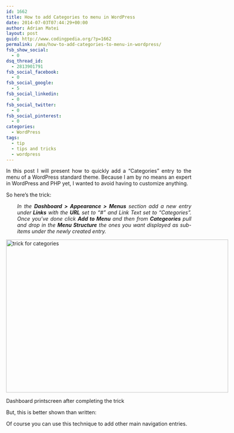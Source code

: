 ```yaml
---
id: 1662
title: How to add Categories to menu in WordPress
date: 2014-07-03T07:44:29+00:00
author: Adrian Matei
layout: post
guid: http://www.codingpedia.org/?p=1662
permalink: /ama/how-to-add-categories-to-menu-in-wordpress/
fsb_show_social:
  - 0
dsq_thread_id:
  - 2813901791
fsb_social_facebook:
  - 0
fsb_social_google:
  - 5
fsb_social_linkedin:
  - 0
fsb_social_twitter:
  - 0
fsb_social_pinterest:
  - 0
categories:
  - WordPress
tags:
  - tip
  - tips and tricks
  - wordpress
---
```

<p style="text-align: justify;">
  In this post I will present how to quickly add a &#8220;Categories&#8221; entry to the menu of a WordPress standard theme. Because I am by no means an expert in WordPress and PHP yet, I wanted to avoid having to customize anything.
</p>

So here&#8217;s the trick:

<p style="text-align: justify; padding-left: 30px;">
  <em>In the <strong>Dashboard > Appearance > Menus</strong> section add a new entry under<strong> Links</strong> with the <strong>URL</strong> set to &#8220;#&#8221; and Link Text set to &#8220;Categories&#8221;. Once you&#8217;ve done click <strong>Add to Menu</strong> and then from <strong>Categeories</strong> pull and drop in the <strong>Menu Structure</strong> the ones you want displayed as sub-items under the newly created entry.</em>
</p>

<p style="text-align: justify;">
  <!--more-->
</p>

<div id="attachment_1671" style="width: 614px" class="wp-caption alignnone">
  <a href="http://www.codingpedia.org/wp-content/uploads/2014/07/trick-for-categories.png"><img class="wp-image-1671 size-large" src="http://www.codingpedia.org/wp-content/uploads/2014/07/trick-for-categories-1024x705.png" alt="trick for categories" width="604" height="415" srcset="http://www.codingpedia.org/wp-content/uploads/2014/07/trick-for-categories-1024x705.png 1024w, http://www.codingpedia.org/wp-content/uploads/2014/07/trick-for-categories-300x206.png 300w, http://www.codingpedia.org/wp-content/uploads/2014/07/trick-for-categories.png 1233w" sizes="(max-width: 604px) 100vw, 604px" /></a>

  <p class="wp-caption-text">
    Dashboard printscreen after completing the trick
  </p>
</div>

But, this is better shown than written:



Of course you can use this technique to add other main navigation entries.
